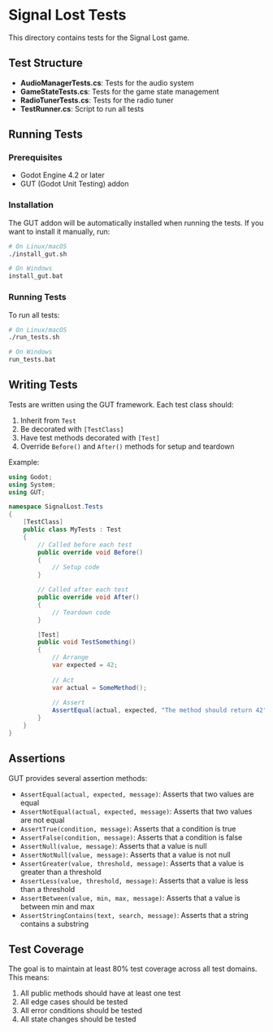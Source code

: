 # Signal Lost Tests

This directory contains tests for the Signal Lost game.

## Test Structure

- **AudioManagerTests.cs**: Tests for the audio system
- **GameStateTests.cs**: Tests for the game state management
- **RadioTunerTests.cs**: Tests for the radio tuner
- **TestRunner.cs**: Script to run all tests

## Running Tests

### Prerequisites

- Godot Engine 4.2 or later
- GUT (Godot Unit Testing) addon

### Installation

The GUT addon will be automatically installed when running the tests. If you want to install it manually, run:

```bash
# On Linux/macOS
./install_gut.sh

# On Windows
install_gut.bat
```

### Running Tests

To run all tests:

```bash
# On Linux/macOS
./run_tests.sh

# On Windows
run_tests.bat
```

## Writing Tests

Tests are written using the GUT framework. Each test class should:

1. Inherit from `Test`
2. Be decorated with `[TestClass]`
3. Have test methods decorated with `[Test]`
4. Override `Before()` and `After()` methods for setup and teardown

Example:

```csharp
using Godot;
using System;
using GUT;

namespace SignalLost.Tests
{
	[TestClass]
	public class MyTests : Test
	{
		// Called before each test
		public override void Before()
		{
			// Setup code
		}

		// Called after each test
		public override void After()
		{
			// Teardown code
		}

		[Test]
		public void TestSomething()
		{
			// Arrange
			var expected = 42;
			
			// Act
			var actual = SomeMethod();
			
			// Assert
			AssertEqual(actual, expected, "The method should return 42");
		}
	}
}
```

## Assertions

GUT provides several assertion methods:

- `AssertEqual(actual, expected, message)`: Asserts that two values are equal
- `AssertNotEqual(actual, expected, message)`: Asserts that two values are not equal
- `AssertTrue(condition, message)`: Asserts that a condition is true
- `AssertFalse(condition, message)`: Asserts that a condition is false
- `AssertNull(value, message)`: Asserts that a value is null
- `AssertNotNull(value, message)`: Asserts that a value is not null
- `AssertGreater(value, threshold, message)`: Asserts that a value is greater than a threshold
- `AssertLess(value, threshold, message)`: Asserts that a value is less than a threshold
- `AssertBetween(value, min, max, message)`: Asserts that a value is between min and max
- `AssertStringContains(text, search, message)`: Asserts that a string contains a substring

## Test Coverage

The goal is to maintain at least 80% test coverage across all test domains. This means:

1. All public methods should have at least one test
2. All edge cases should be tested
3. All error conditions should be tested
4. All state changes should be tested
